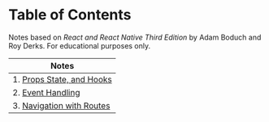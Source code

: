 # Table of Contents
Notes based on *React and React Native Third Edition* by Adam Boduch and Roy Derks. For educational purposes only.


|Notes|
|-|
|1. <a href="Documentation/Props-State-Hooks.md">Props State, and Hooks</a>|
|2. <a href="Documentation/Event-Handling.md">Event Handling</a>|
|3. <a href="Documentation/Event-Handling.md">Navigation with Routes</a>|

